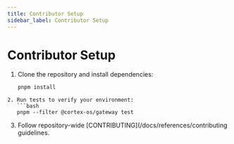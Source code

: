 ```yaml
---
title: Contributor Setup
sidebar_label: Contributor Setup
---
```


# Contributor Setup

1. Clone the repository and install dependencies:
   ```bash
   pnpm install
```
2. Run tests to verify your environment:
   ```bash
   pnpm --filter @cortex-os/gateway test
```
3. Follow repository-wide [CONTRIBUTING](/docs/references/contributing guidelines.
